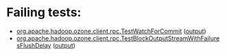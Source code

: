 # Failing tests: 

 * [org.apache.hadoop.ozone.client.rpc.TestWatchForCommit](hadoop-ozone/integration-test/org.apache.hadoop.ozone.client.rpc.TestWatchForCommit.txt) ([output](hadoop-ozone/integration-test/org.apache.hadoop.ozone.client.rpc.TestWatchForCommit-output.txt))
 * [org.apache.hadoop.ozone.client.rpc.TestBlockOutputStreamWithFailuresFlushDelay](hadoop-ozone/integration-test/org.apache.hadoop.ozone.client.rpc.TestBlockOutputStreamWithFailuresFlushDelay.txt) ([output](hadoop-ozone/integration-test/org.apache.hadoop.ozone.client.rpc.TestBlockOutputStreamWithFailuresFlushDelay-output.txt))
